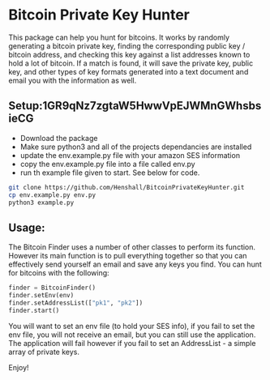 # Bitcoin Private Key Hunter

This package can help you hunt for bitcoins. It works by randomly generating a bitcoin private key, finding the corresponding public key / bitcoin address, and checking this key against a list addresses known to hold a lot of bitcoin. If a match is found, it will save the private key, public key, and other types of key formats generated into a text document and email you with the information as well.

## Setup:1GR9qNz7zgtaW5HwwVpEJWMnGWhsbsieCG

- Download the package
- Make sure python3 and all of the projects dependancies are installed
- update the env.example.py file with your amazon SES information
- copy the env.example.py file into a file called env.py
- run th example file given to start. See below for code.
```bash
git clone https://github.com/Henshall/BitcoinPrivateKeyHunter.git
cp env.example.py env.py
python3 example.py
```

## Usage:
The Bitcoin Finder uses a number of other classes to perform its function. However its main function is to pull everything together so that you can effectively send yourself an email and save any keys you find. You can hunt for bitcoins with the following:
```python
finder = BitcoinFinder()
finder.setEnv(env)
finder.setAddressList(["pk1", "pk2"])
finder.start()
```

You will want to set an env file (to hold your SES info), if you fail to set the env file, you will not receive an email, but you can still use the application. The application will fail however if you fail to set an AddressList - a simple array of private keys.


Enjoy!


